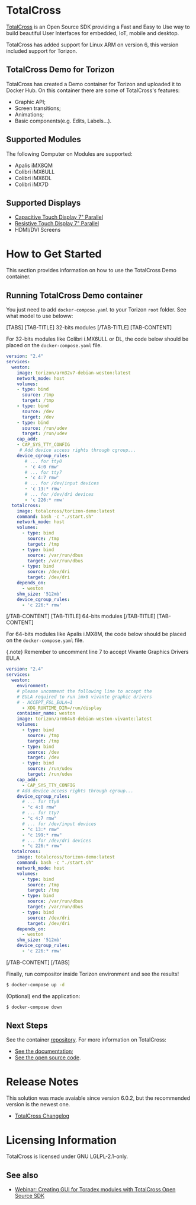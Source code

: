﻿# TotalCross #

[TotalCross](https://www.toradex.com/pt-br/support/partner-network/services/200011/totalcross) is an Open Source SDK providing a Fast and Easy to Use way to build beautiful User Interfaces for embedded, IoT, mobile and desktop.

TotalCross has added support for Linux ARM on version 6, this version included support for Torizon.

## TotalCross Demo for Torizon ##

TotalCross has created a Demo container for Torizon and uploaded it to Docker Hub. On this container there are some of TotalCross's features:
- Graphic API;
- Screen transitions;
- Animations;
- Basic components(e.g. Edits, Labels...).

## Supported Modules ##

The following Computer on Modules are supported:

- Apalis iMX8QM
- Colibri iMX6ULL
- Colibri iMX6DL
- Colibri iMX7D

## Supported Displays ##

- [Capacitive Touch Display 7" Parallel](https://developer.toradex.com/products/capacitive-touch-display-7inch-parallel)
- [Resistive Touch Display 7" Parallel](https://developer.toradex.com/products/parallel-resistive-touch-display)
- HDMI/DVI Screens

# How to Get Started #

This section provides information on how to use the TotalCross Demo container.

## Running TotalCross Demo container ##

You just need to add `docker-compose.yaml` to your Torizon `root` folder. See what model to use beloww:

[TABS]
[TAB-TITLE] 32-bits modules [/TAB-TITLE]
[TAB-CONTENT]

For 32-bits modules like Colibri i.MX6ULL or DL, the code below should be placed on the `docker-compose.yaml` file.

```yaml
version: "2.4"
services:
  weston:
    image: torizon/arm32v7-debian-weston:latest
    network_mode: host
    volumes:
    - type: bind
      source: /tmp
      target: /tmp
    - type: bind
      source: /dev
      target: /dev
    - type: bind
      source: /run/udev
      target: /run/udev
    cap_add:
    - CAP_SYS_TTY_CONFIG
     # Add device access rights through cgroup...
    device_cgroup_rules:
       # ... for tty0
       - 'c 4:0 rmw'
       # ... for tty7
       - 'c 4:7 rmw'
       # ... for /dev/input devices
       - 'c 13:* rmw'
       # ... for /dev/dri devices
       - 'c 226:* rmw'
  totalcross:
    image: totalcross/torizon-demo:latest
    command: bash -c "./start.sh"
    network_mode: host
    volumes:
      - type: bind
        source: /tmp
        target: /tmp
      - type: bind
        source: /var/run/dbus
        target: /var/run/dbus
      - type: bind
        source: /dev/dri
        target: /dev/dri
    depends_on:
      - weston
    shm_size: '512mb'
    device_cgroup_rules:
      - 'c 226:* rmw'
```

[/TAB-CONTENT]
[TAB-TITLE] 64-bits modules [/TAB-TITLE]
[TAB-CONTENT]

For 64-bits modules like Apalis i.MX8M, the code below should be placed on the `docker-compose.yaml` file.

{.note} Remember to uncomment line 7 to accept Vivante Graphics Drivers EULA

```yaml
version: "2.4"
services:
  weston:
    environment:
    # please uncomment the following line to accept the
    # EULA required to run imx8 vivante graphic drivers
    # - ACCEPT_FSL_EULA=1
      - XDG_RUNTIME_DIR=/run/display
    container_name: weston
    image: torizon/arm64v8-debian-weston-vivante:latest
    volumes:
      - type: bind
        source: /tmp
        target: /tmp
      - type: bind
        source: /dev
        target: /dev
      - type: bind
        source: /run/udev
        target: /run/udev
    cap_add:
      - CAP_SYS_TTY_CONFIG
    # Add device access rights through cgroup...
    device_cgroup_rules:
      # ... for tty0
      - "c 4:0 rmw"
      # ... for tty7
      - "c 4:7 rmw"
      # ... for /dev/input devices
      - "c 13:* rmw"
      - "c 199:* rmw"
      # ... for /dev/dri devices
      - "c 226:* rmw"
  totalcross:
    image: totalcross/torizon-demo:latest
    command: bash -c "./start.sh"
    network_mode: host
    volumes:
      - type: bind
        source: /tmp
        target: /tmp
      - type: bind
        source: /var/run/dbus
        target: /var/run/dbus
      - type: bind
        source: /dev/dri
        target: /dev/dri
    depends_on:
      - weston
    shm_size: '512mb'
    device_cgroup_rules:
      - 'c 226:* rmw'
```

[/TAB-CONTENT]
[/TABS]

Finally, run compositor inside Torizon environment and see  the results!

```bash
$ docker-compose up -d
```

(Optional) end the application:
```bash
$ docker-compose down
```

## Next Steps ##

See the container [repository](https://github.com/TotalCross/torizon-demo). For more information on TotalCross:
- [See the documentation](https://learn.totalcross.com/documentation/get-started);
- [See the open source code](https://github.com/TotalCross/totalcross).

# Release Notes

This solution was made avaiable since version 6.0.2, but the recommended version is the newest one.

- [TotalCross Changelog](https://learn.totalcross.com/totalcross-change-log)

# Licensing Information #

TotalCross is licensed under GNU LGLPL-2.1-only.

## See also

- [Webinar: Creating GUI for Toradex modules with TotalCross Open Source SDK](https://www.toradex.com/pt-br/webinars/gui-for-toradex-modules-totalcross-open-source-sdk)